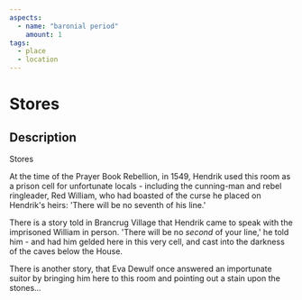 ```yaml
---
aspects: 
  - name: "baronial period"
    amount: 1
tags:
  - place
  - location
---
```


# Stores

## Description
Stores

At the time of the Prayer Book Rebellion, in 1549, Hendrik used this room as a prison cell for unfortunate locals - including the cunning-man and rebel ringleader, Red William, who had boasted of the curse he placed on Hendrik's heirs:  'There will be no seventh of his line.'

There is a story told in Brancrug Village that Hendrik came to speak with the imprisoned William in person. 'There will be no <i>second</i> of your line,' he told him - and had him gelded here in this very cell, and cast into the darkness of the caves below the House.

There is another story, that Eva Dewulf once answered an importunate suitor by bringing him here to this room and pointing out a stain upon the stones...
